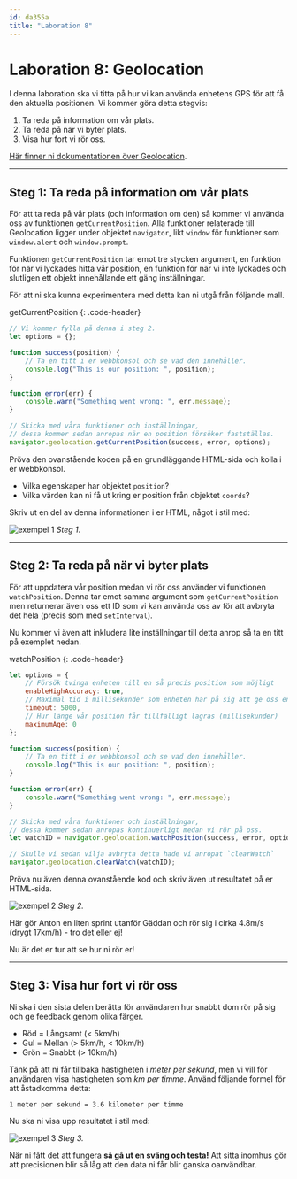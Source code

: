 ```yaml
---
id: da355a
title: "Laboration 8"
---
```


# Laboration 8: Geolocation

I denna laboration ska vi titta på hur vi kan använda enhetens GPS för att få den aktuella positionen. Vi kommer göra detta stegvis:

1. Ta reda på information om vår plats.
2. Ta reda på när vi byter plats.
3. Visa hur fort vi rör oss.

[Här finner ni dokumentationen över Geolocation](https://developer.mozilla.org/en-US/docs/Web/API/Geolocation).

---

## Steg 1: Ta reda på information om vår plats

För att ta reda på vår plats (och information om den) så kommer vi använda oss av funktionen `getCurrentPosition`. Alla funktioner relaterade till Geolocation ligger under objektet `navigator`, likt `window` för funktioner som `window.alert` och `window.prompt`.

Funktionen `getCurrentPosition` tar emot tre stycken argument, en funktion för när vi lyckades hitta vår position, en funktion för när vi inte lyckades och slutligen ett objekt innehållande ett gäng inställningar.

För att ni ska kunna experimentera med detta kan ni utgå från följande mall.

getCurrentPosition
{: .code-header}

``` js
// Vi kommer fylla på denna i steg 2.
let options = {};

function success(position) {
    // Ta en titt i er webbkonsol och se vad den innehåller.
    console.log("This is our position: ", position);
}

function error(err) {
    console.warn("Something went wrong: ", err.message);
}

// Skicka med våra funktioner och inställningar,
// dessa kommer sedan anropas när en position försöker fastställas.
navigator.geolocation.getCurrentPosition(success, error, options);
```

Pröva den ovanstående koden på en grundläggande HTML-sida och kolla i er webbkonsol.

* Vilka egenskaper har objektet `position`?
* Vilka värden kan ni få ut kring er position från objektet `coords`?

Skriv ut en del av denna informationen i er HTML, något i stil med:

![exempel 1](../images/geo1.jpg) _Steg 1._

---

## Steg 2: Ta reda på när vi byter plats

För att uppdatera vår position medan vi rör oss använder vi funktionen `watchPosition`. Denna tar emot samma argument som `getCurrentPosition` men returnerar även oss ett ID som vi kan använda oss av för att avbryta det hela (precis som med `setInterval`).

Nu kommer vi även att inkludera lite inställningar till detta anrop så ta en titt på exemplet nedan.

watchPosition
{: .code-header}

``` js
let options = {
    // Försök tvinga enheten till en så precis position som möjligt
    enableHighAccuracy: true,
    // Maximal tid i millisekunder som enheten har på sig att ge oss en position
    timeout: 5000,
    // Hur länge vår position får tillfälligt lagras (millisekunder)
    maximumAge: 0
};

function success(position) {
    // Ta en titt i er webbkonsol och se vad den innehåller.
    console.log("This is our position: ", position);
}

function error(err) {
    console.warn("Something went wrong: ", err.message);
}

// Skicka med våra funktioner och inställningar,
// dessa kommer sedan anropas kontinuerligt medan vi rör på oss.
let watchID = navigator.geolocation.watchPosition(success, error, options);

// Skulle vi sedan vilja avbryta detta hade vi anropat `clearWatch`
navigator.geolocation.clearWatch(watchID);
```

Pröva nu även denna ovanstående kod och skriv även ut resultatet på er HTML-sida.

![exempel 2](../images/geo2.png) _Steg 2._

Här gör Anton en liten sprint utanför Gäddan och rör sig i cirka 4.8m/s (drygt 17km/h) - tro det eller ej!

Nu är det er tur att se hur ni rör er!

---

## Steg 3: Visa hur fort vi rör oss

Ni ska i den sista delen berätta för användaren hur snabbt dom rör på sig och ge feedback genom olika färger.

* Röd = Långsamt (< 5km/h)
* Gul = Mellan (> 5km/h, < 10km/h)
* Grön = Snabbt (> 10km/h)

Tänk på att ni får tillbaka hastigheten i *meter per sekund*, men vi vill för användaren visa hastigheten som *km per timme*. Använd följande formel för att åstadkomma detta:

```
1 meter per sekund = 3.6 kilometer per timme
```

Nu ska ni visa upp resultatet i stil med:

![exempel 3](../images/geo3.jpg) _Steg 3._

När ni fått det att fungera **så gå ut en sväng och testa!** Att sitta inomhus gör att precisionen blir så låg att den data ni får blir ganska oanvändbar.
